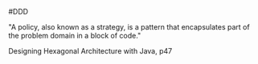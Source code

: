 #DDD

"A policy, also known as a strategy, is a pattern that encapsulates part of the problem domain in a block of code."

Designing Hexagonal Architecture with Java, p47